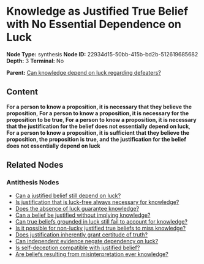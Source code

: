 # Knowledge as Justified True Belief with No Essential Dependence on Luck

**Node Type:** synthesis
**Node ID:** 22934d15-50bb-415b-bd2b-512619685682
**Depth:** 3
**Terminal:** No

**Parent:** [Can knowledge depend on luck regarding defeaters?](can-knowledge-depend-on-luck-regarding-defeaters-antithesis-621f3031-6a84-408a-ab0e-6ee13994ceae.md)

## Content

**For a person to know a proposition, it is necessary that they believe the proposition**, **For a person to know a proposition, it is necessary for the proposition to be true**, **For a person to know a proposition, it is necessary that the justification for the belief does not essentially depend on luck**, **For a person to know a proposition, it is sufficient that they believe the proposition, the proposition is true, and the justification for the belief does not essentially depend on luck**

## Related Nodes

### Antithesis Nodes

- [Can a justified belief still depend on luck?](can-a-justified-belief-still-depend-on-luck-antithesis-ef8c4321-3c1c-4f86-bc4f-ac154ff56bb9.md)
- [Is justification that is luck-free always necessary for knowledge?](is-justification-that-is-luck-free-always-necessary-for-knowledge-antithesis-94601124-9c37-4ac9-8b8f-7b3c5e1897e1.md)
- [Does the absence of luck guarantee knowledge?](does-the-absence-of-luck-guarantee-knowledge-antithesis-edb1c67a-3128-40e5-9571-c6efeae2b701.md)
- [Can a belief be justified without implying knowledge?](can-a-belief-be-justified-without-implying-knowledge-antithesis-519645d2-cccc-4c9e-9cc6-c7ea14c636c9.md)
- [Can true beliefs grounded in luck still fail to account for knowledge?](can-true-beliefs-grounded-in-luck-still-fail-to-account-for-knowledge-antithesis-8c3a7878-c2e6-4e8b-9007-7abce94e3182.md)
- [Is it possible for non-lucky justified true beliefs to miss knowledge?](is-it-possible-for-non-lucky-justified-true-beliefs-to-miss-knowledge-antithesis-aa49dcbe-cb8e-4d24-a0b2-9417e00f5d85.md)
- [Does justification inherently grant certitude of truth?](does-justification-inherently-grant-certitude-of-truth-antithesis-0c4c3d76-5b56-4e29-bdfa-d134168829d1.md)
- [Can independent evidence negate dependency on luck?](can-independent-evidence-negate-dependency-on-luck-antithesis-9aeaf1ef-15e0-44b7-a9d5-cd62c2c90be7.md)
- [Is self-deception compatible with justified belief?](is-self-deception-compatible-with-justified-belief-antithesis-ef8ab582-aeb7-4985-87c3-5040c621f19d.md)
- [Are beliefs resulting from misinterpretation ever knowledge?](are-beliefs-resulting-from-misinterpretation-ever-knowledge-antithesis-8c88520a-e1df-49d9-adf4-6dbcdb23034d.md)
